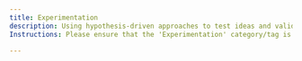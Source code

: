 ```yaml
---
title: Experimentation
description: Using hypothesis-driven approaches to test ideas and validate assumptions in agile workflows.
Instructions: Please ensure that the 'Experimentation' category/tag is exclusively applied to content that involves hypothesis-driven approaches to test ideas and validate assumptions in agile workflows.

---
```


